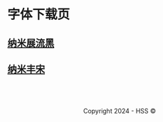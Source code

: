 <!--Markdown 编写-->
<title>Nanofont字体下载页</title>
<link rel="shortcut icon" href="https://hss.fmdns.cn/assets/pic/favicon.ico">

# 字体下载页



## [纳米展流黑](https://hss.fmdns.cn/site/nanofont/dlfont/n_addonhei/info.7z)

## [纳米丰宋](https://hss.fmdns.cn/site/nanofont/dlfont/n_fullsong/info.7z)




## &nbsp;
<div align="center">
    Copyright 2024 - HSS ©
</div>

<!-- Wow 这就是内部啊！ -->